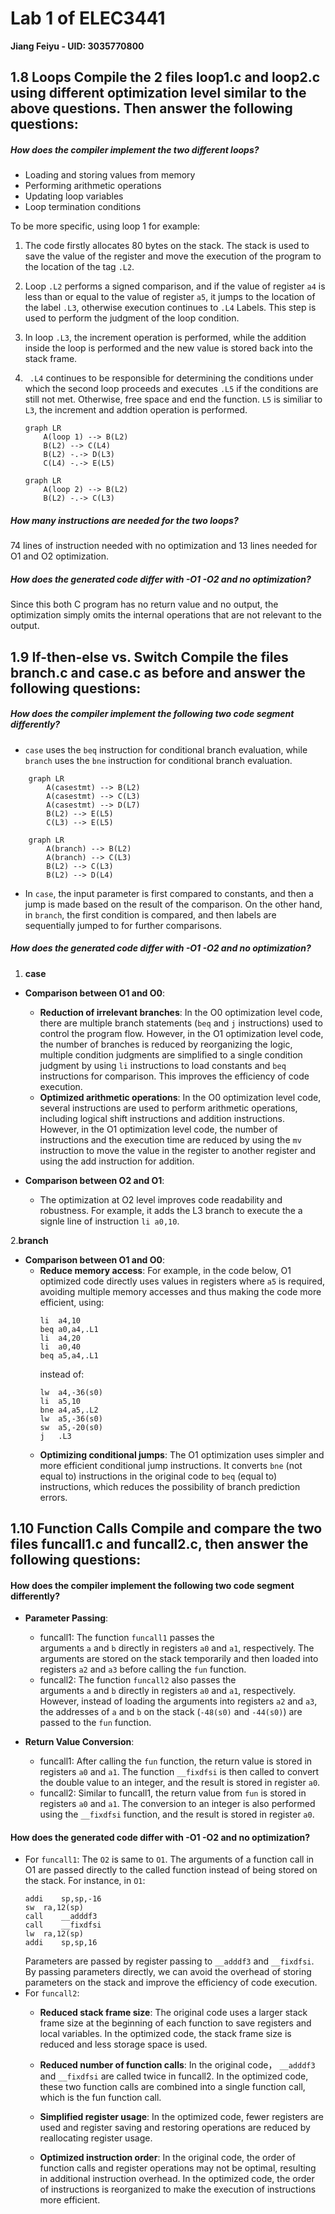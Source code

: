 # Lab 1 of ELEC3441
**Jiang Feiyu - UID: 3035770800**

## 1.8 Loops Compile the 2 files loop1.c and loop2.c using different optimization level similar to the above questions. Then answer the following questions:
##### How does the compiler implement the two different loops?
- Loading and storing values from memory
- Performing arithmetic operations
- Updating loop variables
- Loop termination conditions

To be more specific, using loop 1 for example:
1. The code firstly allocates 80 bytes on the stack. The stack is used to save the value of the register and move the execution of the program to the location of the tag `.L2`.
2. Loop `.L2` performs a signed comparison, and if the value of register `a4` is less than or equal to the value of register `a5`, it jumps to the location of the label `.L3`, otherwise execution continues to `.L4` Labels. This step is used to perform the judgment of the loop condition.
3. In loop `.L3`, the increment operation is performed, while the addition inside the loop is performed and the new value is stored back into the stack frame.
4. ` .L4` continues to be responsible for determining the conditions under which the second loop proceeds and executes `.L5` if the conditions are still not met. Otherwise, free space and end the function. `L5` is similiar to `L3`, the increment and addtion operation is performed.

    ```mermaid
    graph LR
        A(loop 1) --> B(L2)
        B(L2) --> C(L4)
        B(L2) -.-> D(L3)
        C(L4) -.-> E(L5)
    ```

    ```mermaid
    graph LR
        A(loop 2) --> B(L2)
        B(L2) -.-> C(L3)
    ```

##### How many instructions are needed for the two loops?
74 lines of instruction needed with no optimization and 13 lines needed for O1 and O2 optimization.
##### How does the generated code differ with -O1 -O2 and no optimization?
Since this both C program has no return value and no output, the optimization simply omits the internal operations that are not relevant to the output.

<div STYLE="page-break-after: always;"></div>

## 1.9 If-then-else vs. Switch Compile the files branch.c and case.c as before and answer the following questions:

##### How does the compiler implement the following two code segment differently?
- `case` uses the `beq` instruction for conditional branch evaluation, while `branch` uses the `bne` instruction for conditional branch evaluation.

```mermaid
    graph LR
        A(casestmt) --> B(L2)
        A(casestmt) --> C(L3)
        A(casestmt) --> D(L7)
        B(L2) --> E(L5)
        C(L3) --> E(L5)
```

```mermaid
    graph LR
        A(branch) --> B(L2)
        A(branch) --> C(L3)
        B(L2) --> C(L3)
        B(L2) --> D(L4)
```

- In `case`, the input parameter is first compared to constants, and then a jump is made based on the result of the comparison. On the other hand, in `branch`, the first condition is compared, and then labels are sequentially jumped to for further comparisons.


##### How does the generated code differ with -O1 -O2 and no optimization?
1. **case**
- **Comparison between O1 and O0**:
    - **Reduction of irrelevant branches**: In the O0 optimization level code, there are multiple branch statements (`beq` and `j` instructions) used to control the program flow. However, in the O1 optimization level code, the number of branches is reduced by reorganizing the logic, multiple condition judgments are simplified to a single condition judgment by using `li` instructions to load constants and `beq` instructions for comparison. This improves the efficiency of code execution.
    - **Optimized arithmetic operations**: In the O0 optimization level code, several instructions are used to perform arithmetic operations, including logical shift instructions and addition instructions. However, in the O1 optimization level code, the number of instructions and the execution time are reduced by using the `mv` instruction to move the value in the register to another register and using the add instruction for addition.
    
- **Comparison between O2 and O1**:
    - The optimization at O2 level improves code readability and robustness. For example, it adds the L3 branch to execute the a signle line of instruction `li a0,10`.

2.**branch**
- **Comparison between O1 and O0**:
    - **Reduce memory access**: For example, in the code below, O1 optimized code directly uses values in registers where `a5` is required, avoiding multiple memory accesses and thus making the code more efficient, using:
        ```
        li	a4,10
        beq	a0,a4,.L1
        li	a4,20
        li	a0,40
        beq	a5,a4,.L1
        ```
        instead of:
        ```
        lw	a4,-36(s0)
        li	a5,10
        bne	a4,a5,.L2
        lw	a5,-36(s0)
        sw	a5,-20(s0)
        j	.L3
        ```
    - **Optimizing conditional jumps**: The O1 optimization uses simpler and more efficient conditional jump instructions. It converts `bne` (not equal to) instructions in the original code to `beq` (equal to) instructions, which reduces the possibility of branch prediction errors.

<div STYLE="page-break-after: always;"></div>

## 1.10 Function Calls Compile and compare the two files funcall1.c and funcall2.c, then answer the following questions:

#### How does the compiler implement the following two code segment differently?
- **Parameter Passing**:
    -   funcall1: The function `funcall1` passes the arguments `a` and `b` directly in registers `a0` and `a1`, respectively. The arguments are stored on the stack temporarily and then loaded into registers `a2` and `a3` before calling the `fun` function.
    -   funcall2: The function `funcall2` also passes the arguments `a` and `b` directly in registers `a0` and `a1`, respectively. However, instead of loading the arguments into registers `a2` and `a3`, the addresses of `a` and `b` on the stack (`-48(s0)` and `-44(s0)`) are passed to the `fun` function.

- **Return Value Conversion**:
    -   funcall1: After calling the `fun` function, the return value is stored in registers `a0` and `a1`. The function `__fixdfsi` is then called to convert the double value to an integer, and the result is stored in register `a0`.
    -   funcall2: Similar to funcall1, the return value from `fun` is stored in registers `a0` and `a1`. The conversion to an integer is also performed using the `__fixdfsi` function, and the result is stored in register `a0`.

#### How does the generated code differ with -O1 -O2 and no optimization?
- For `funcall1`:
    The `O2` is same to `O1`. The arguments of a function call in O1 are passed directly to the called function instead of being stored on the stack. For instance, in `O1`:
    ```
    addi	sp,sp,-16
	sw	ra,12(sp)
	call	__adddf3
	call	__fixdfsi
	lw	ra,12(sp)
	addi	sp,sp,16
    ```
    Parameters are passed by register passing to `__adddf3` and `__fixdfsi`. By passing parameters directly, we can avoid the overhead of storing parameters on the stack and improve the efficiency of code execution.
- For `funcall2`:
    - **Reduced stack frame size**: The original code uses a larger stack frame size at the beginning of each function to save registers and local variables. In the optimized code, the stack frame size is reduced and less storage space is used.

    - **Reduced number of function calls**: In the original code， `__adddf3` and `__fixdfsi` are called twice in funcall2. In the optimized code, these two function calls are combined into a single function call, which is the fun function call.
    
    - **Simplified register usage**: In the optimized code, fewer registers are used and register saving and restoring operations are reduced by reallocating register usage.

    - **Optimized instruction order**: In the original code, the order of function calls and register operations may not be optimal, resulting in additional instruction overhead. In the optimized code, the order of instructions is reorganized to make the execution of instructions more efficient.